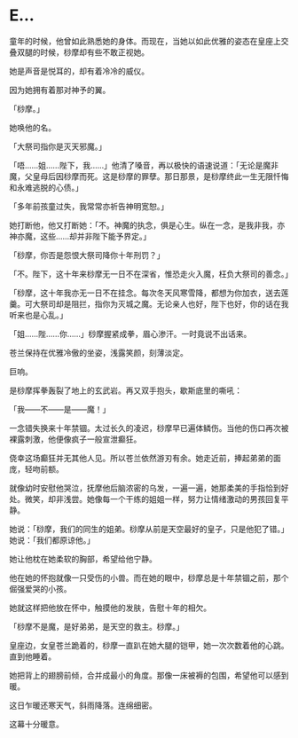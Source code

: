 # E…

童年的时候，他曾如此熟悉她的身体。而现在，当她以如此优雅的姿态在皇座上交叠双腿的时候，桫摩却有些不敢正视她。

她是声音是悦耳的，却有着冷冷的威仪。

因为她拥有着那对神予的翼。

「桫摩。」

她唤他的名。

「大祭司指你是灭天邪魔。」

「唔……姐……陛下，我……」他清了嗓音，再以极快的语速说道：「无论是魔非魔，父皇母后因桫摩而死。这是桫摩的罪孽。那日那景，是桫摩终此一生无限忏悔和永难逃脱的心债。」

「多年前孩童过失，我常常亦祈告神明宽恕。」

她打断他，他又打断她：「不。神魔的执念，俱是心生。纵在一念，是我非我，亦神亦魔，这些……却并非陛下能予界定。」

「桫摩，你否是怨恨大祭司降你十年刑罚？」

「不。陛下，这十年来桫摩无一日不在深省，惟恐走火入魔，枉负大祭司的善念。」

「桫摩，这十年我亦无一日不在挂念。每次冬天风寒雪降，都想为你加衣，送去莲羹。可大祭司却是阻拦，指你为灭城之魔。无论亲人也好，陛下也好，你的话在我听来也是心乱。」

「姐……陛……你……」桫摩握紧成拳，眉心渗汗。一时竟说不出话来。

苍兰保持在优雅冷傲的坐姿，浅露笑颜，刻薄淡定。

巨响。

是桫摩挥拳轰裂了地上的玄武岩。再又双手抱头，歇斯底里的嘶吼：

「我——不——是——魔！」

一念错失换来十年禁锢。太过长久的凌迟，桫摩早已遍体鳞伤。当他的伤口再次被裸露刺激，他便像疯子一般宣泄癫狂。

侥幸这场癫狂并无其他人见。所以苍兰依然游刃有余。她走近前，捧起弟弟的面庞，轻吻前额。

就像幼时安慰他哭泣，抚摩他后脑浓密的乌发，一遍一遍，她那柔美的手指恰到好处。微笑，却非浅尝。她像每一个干练的姐姐一样，努力让情绪激动的男孩回复平静。

她说：「桫摩，我们的同生的姐弟。桫摩从前是天空最好的皇子，只是他犯了错。」她说：「我们都原谅他。」

她让他枕在她柔软的胸部，希望给他宁静。

他在她的怀抱就像一只受伤的小兽。而在她的眼中，桫摩总是十年禁锢之前，那个倔强爱哭的小孩。

她就这样把他放在怀中，触摸他的发肤，告慰十年的相欠。

「桫摩不是魔，是好弟弟，是天空的救主。桫摩。」

皇座边，女皇苍兰跪着的，桫摩一直趴在她大腿的铠甲，她一次次数着他的心跳。直到他睡着。

她把背上的翅膀前倾，合并成最小的角度。那像一床被褥的包围，希望他可以感到暖。

这日乍暖还寒天气，斜雨降落。连绵细密。

这幕十分暖意。
